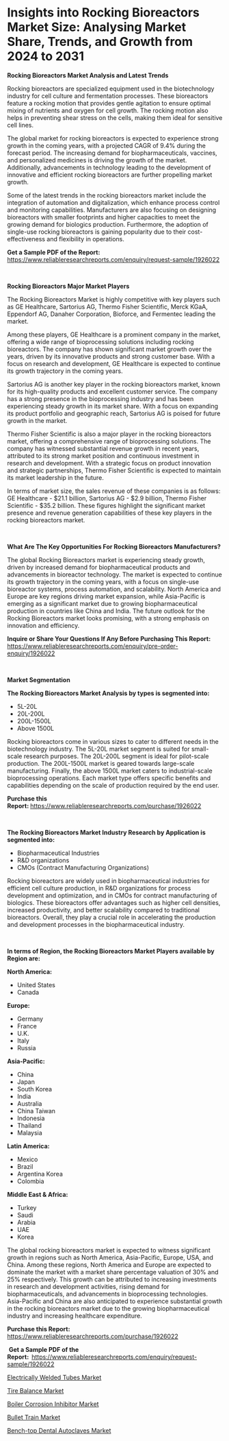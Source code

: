 <p><h1>Insights into Rocking Bioreactors Market Size: Analysing Market Share, Trends, and Growth from 2024 to 2031</h1></p><p><strong>Rocking Bioreactors Market Analysis and Latest Trends</strong></p>
<p><p>Rocking bioreactors are specialized equipment used in the biotechnology industry for cell culture and fermentation processes. These bioreactors feature a rocking motion that provides gentle agitation to ensure optimal mixing of nutrients and oxygen for cell growth. The rocking motion also helps in preventing shear stress on the cells, making them ideal for sensitive cell lines.</p><p>The global market for rocking bioreactors is expected to experience strong growth in the coming years, with a projected CAGR of 9.4% during the forecast period. The increasing demand for biopharmaceuticals, vaccines, and personalized medicines is driving the growth of the market. Additionally, advancements in technology leading to the development of innovative and efficient rocking bioreactors are further propelling market growth.</p><p>Some of the latest trends in the rocking bioreactors market include the integration of automation and digitalization, which enhance process control and monitoring capabilities. Manufacturers are also focusing on designing bioreactors with smaller footprints and higher capacities to meet the growing demand for biologics production. Furthermore, the adoption of single-use rocking bioreactors is gaining popularity due to their cost-effectiveness and flexibility in operations.</p></p>
<p><strong>Get a Sample PDF of the Report:&nbsp;</strong> <a href="https://www.reliableresearchreports.com/enquiry/request-sample/1926022">https://www.reliableresearchreports.com/enquiry/request-sample/1926022</a></p>
<p>&nbsp;</p>
<p><strong>Rocking Bioreactors Major Market Players</strong></p>
<p><p>The Rocking Bioreactors Market is highly competitive with key players such as GE Healthcare, Sartorius AG, Thermo Fisher Scientific, Merck KGaA, Eppendorf AG, Danaher Corporation, Bioforce, and Fermentec leading the market.</p><p>Among these players, GE Healthcare is a prominent company in the market, offering a wide range of bioprocessing solutions including rocking bioreactors. The company has shown significant market growth over the years, driven by its innovative products and strong customer base. With a focus on research and development, GE Healthcare is expected to continue its growth trajectory in the coming years.</p><p>Sartorius AG is another key player in the rocking bioreactors market, known for its high-quality products and excellent customer service. The company has a strong presence in the bioprocessing industry and has been experiencing steady growth in its market share. With a focus on expanding its product portfolio and geographic reach, Sartorius AG is poised for future growth in the market.</p><p>Thermo Fisher Scientific is also a major player in the rocking bioreactors market, offering a comprehensive range of bioprocessing solutions. The company has witnessed substantial revenue growth in recent years, attributed to its strong market position and continuous investment in research and development. With a strategic focus on product innovation and strategic partnerships, Thermo Fisher Scientific is expected to maintain its market leadership in the future.</p><p>In terms of market size, the sales revenue of these companies is as follows: GE Healthcare - $21.1 billion, Sartorius AG - $2.9 billion, Thermo Fisher Scientific - $35.2 billion. These figures highlight the significant market presence and revenue generation capabilities of these key players in the rocking bioreactors market.</p></p>
<p>&nbsp;</p>
<p><strong>What Are The Key Opportunities For Rocking Bioreactors Manufacturers?</strong></p>
<p><p>The global Rocking Bioreactors market is experiencing steady growth, driven by increased demand for biopharmaceutical products and advancements in bioreactor technology. The market is expected to continue its growth trajectory in the coming years, with a focus on single-use bioreactor systems, process automation, and scalability. North America and Europe are key regions driving market expansion, while Asia-Pacific is emerging as a significant market due to growing biopharmaceutical production in countries like China and India. The future outlook for the Rocking Bioreactors market looks promising, with a strong emphasis on innovation and efficiency.</p></p>
<p><strong>Inquire or Share Your Questions If Any Before Purchasing This Report:</strong> <a href="https://www.reliableresearchreports.com/enquiry/pre-order-enquiry/1926022">https://www.reliableresearchreports.com/enquiry/pre-order-enquiry/1926022</a></p>
<p>&nbsp;</p>
<p><strong>Market Segmentation</strong></p>
<p><strong>The Rocking Bioreactors Market Analysis by types is segmented into:</strong></p>
<p><ul><li>5L-20L</li><li>20L-200L</li><li>200L-1500L</li><li>Above 1500L</li></ul></p>
<p><p>Rocking bioreactors come in various sizes to cater to different needs in the biotechnology industry. The 5L-20L market segment is suited for small-scale research purposes. The 20L-200L segment is ideal for pilot-scale production. The 200L-1500L market is geared towards large-scale manufacturing. Finally, the above 1500L market caters to industrial-scale bioprocessing operations. Each market type offers specific benefits and capabilities depending on the scale of production required by the end user.</p></p>
<p><strong>Purchase this Report:&nbsp;</strong><a href="https://www.reliableresearchreports.com/purchase/1926022">https://www.reliableresearchreports.com/purchase/1926022</a></p>
<p>&nbsp;</p>
<p><strong>The Rocking Bioreactors Market Industry Research by Application is segmented into:</strong></p>
<p><ul><li>Biopharmaceutical Industries</li><li>R&D organizations</li><li>CMOs (Contract Manufacturing Organizations)</li></ul></p>
<p><p>Rocking bioreactors are widely used in biopharmaceutical industries for efficient cell culture production, in R&D organizations for process development and optimization, and in CMOs for contract manufacturing of biologics. These bioreactors offer advantages such as higher cell densities, increased productivity, and better scalability compared to traditional bioreactors. Overall, they play a crucial role in accelerating the production and development processes in the biopharmaceutical industry.</p></p>
<p>&nbsp;</p>
<p><strong>In terms of Region, the Rocking Bioreactors Market Players available by Region are:</strong></p>
<p>
    <p> <strong> North America: </strong>
        <ul>
            <li>United States</li>
            <li>Canada</li>
        </ul>
        </p> 
    <p> <strong> Europe: </strong>
        <ul>
            <li>Germany</li>
            <li>France</li>
            <li>U.K.</li>
            <li>Italy</li>
            <li>Russia</li>
        </ul>
        </p> 
    <p> <strong> Asia-Pacific: </strong>
        <ul>
            <li>China</li>
            <li>Japan</li>
            <li>South Korea</li>
            <li>India</li>
            <li>Australia</li>
            <li>China Taiwan</li>
            <li>Indonesia</li>
            <li>Thailand</li>
            <li>Malaysia</li>
        </ul>
        </p> 
    <p> <strong> Latin America: </strong>
        <ul>
            <li>Mexico</li>
            <li>Brazil</li>
            <li>Argentina Korea</li>
            <li>Colombia</li>
        </ul>
        </p> 
    <p> <strong> Middle East & Africa: </strong>
        <ul>
            <li>Turkey</li>
            <li>Saudi</li>
            <li>Arabia</li>
            <li>UAE</li>
            <li>Korea</li>
        </ul>
    </p>
    </p>
<p><p>The global rocking bioreactors market is expected to witness significant growth in regions such as North America, Asia-Pacific, Europe, USA, and China. Among these regions, North America and Europe are expected to dominate the market with a market share percentage valuation of 30% and 25% respectively. This growth can be attributed to increasing investments in research and development activities, rising demand for biopharmaceuticals, and advancements in bioprocessing technologies. Asia-Pacific and China are also anticipated to experience substantial growth in the rocking bioreactors market due to the growing biopharmaceutical industry and increasing healthcare expenditure.</p></p>
<p><strong>Purchase this Report: </strong><a href="https://www.reliableresearchreports.com/purchase/1926022">https://www.reliableresearchreports.com/purchase/1926022</a></p>
<p>&nbsp;<strong>Get a Sample PDF of the Report:&nbsp;&nbsp;</strong><a href="https://www.reliableresearchreports.com/enquiry/request-sample/1926022">https://www.reliableresearchreports.com/enquiry/request-sample/1926022</a></p>
<p><strong></strong></p>
<p><p><a href="https://sulfuric-clavicle-d39.notion.site/Electrically-Welded-Tubes-Market-Research-Report-Unlocks-Analysis-on-the-Market-Financial-Status-Ma-3abe29e6534748ef94c1561de4a1cce8">Electrically Welded Tubes Market</a></p><p><a href="https://automatic-knee-4c7.notion.site/Tire-Balance-Market-Furnish-Information-about-Market-Size-Market-Share-Market-Dynamics-and-Projec-975332b3833d49bca5dab929cbb7cdba">Tire Balance Market</a></p><p><a href="https://view.publitas.com/reportprime-1/boiler-corrosion-inhibitor-market-growth-market-trends-covid-19-impact-and-forecasts-for-period-from-2024-2031/">Boiler Corrosion Inhibitor Market</a></p><p><a href="https://view.publitas.com/reportprime-1/bullet-train-market-share-market-new-trends-analysis-report-by-type-by-application-by-end-use-by-region-and-segment-forecasts-2024-2031/">Bullet Train Market</a></p><p><a href="https://sulfuric-clavicle-d39.notion.site/Bench-top-Dental-Autoclaves-Market-Size-Furnishes-Valuable-Information-Encompassing-Market-Share-Ma-66dc204bfc124343a7501f431a33ffbc">Bench-top Dental Autoclaves Market</a></p></p>